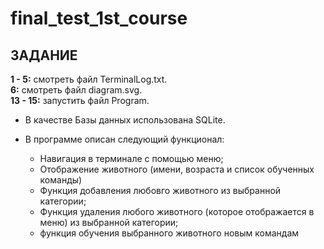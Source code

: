 # final_test_1st_course

## ЗАДАНИЕ

**1 - 5:** смотреть файл TerminalLog.txt.  
**6:** смотреть файл diagram.svg.  
**13 - 15:** запустить файл Program.  
  - В качестве Базы данных использована SQLite.  

  - В программе описан следующий функционал:
    - Навигация в терминале с помощью меню;
    - Отображение животного (имени, возраста и список обученных команды)
    - Функция добавления любовго животного из выбранной категории;
    - Функция удаления любого животного (которое отображается в меню) из выбранной категории;
    - функция обучения выбранного животного новым командам
